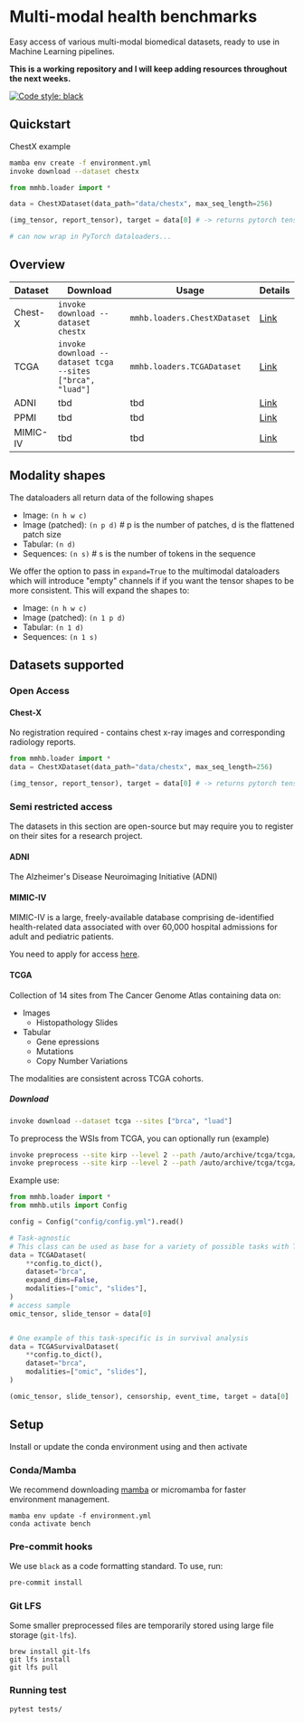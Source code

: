 # Multi-modal health benchmarks
Easy access of various multi-modal biomedical datasets, ready to use in Machine Learning pipelines. 

**This is a working repository and I will keep adding resources throughout the next weeks.** 

[![Code style: black](https://img.shields.io/badge/code%20style-black-000000.svg)](https://github.com/psf/black)


## Quickstart

ChestX example
```bash
mamba env create -f environment.yml 
invoke download --dataset chestx
```

```python
from mmhb.loader import *

data = ChestXDataset(data_path="data/chestx", max_seq_length=256)

(img_tensor, report_tensor), target = data[0] # -> returns pytorch tensors

# can now wrap in PyTorch dataloaders...
```

## Overview

| Dataset | Download                                                  | Usage                        | Details                                                                                                                  |
|---------|-----------------------------------------------------------|------------------------------|--------------------------------------------------------------------------------------------------------------------------|
| Chest-X | `invoke download --dataset chestx`                        | `mmhb.loaders.ChestXDataset` | [Link](https://openi.nlm.nih.gov/faq) | 
| TCGA    | `invoke download --dataset tcga --sites ["brca", "luad"]` | `mmhb.loaders.TCGADataset`   | [Link](https://www.cancer.gov/ccg/research/genome-sequencing/tcga)                                                       |
| ADNI | tbd                                                       | tbd                          | [Link](http://adni.loni.usc.edu/)                                                                                         |
| PPMI | tbd                                                       | tbd                          | [Link](https://www.ppmi-info.org/)                                                                                        |
| MIMIC-IV | tbd                                                   | tbd                          | [Link](https://mimic-iv.mit.edu/)                                                                                         |




## Modality shapes

The dataloaders all return data of the following shapes

* Image: `(n h w c)`
* Image (patched): `(n p d)` # p is the number of patches, d is the flattened patch size
* Tabular: `(n d)`
* Sequences: `(n s)` # s is the number of tokens in the sequence


We offer the option to pass in `expand=True` to the multimodal dataloaders which will introduce "empty" channels if 
if you want the tensor shapes to be more consistent. This will expand the shapes to: 

* Image: `(n h w c)`
* Image (patched): `(n 1 p d)`
* Tabular: `(n 1 d)`
* Sequences: `(n 1 s)`

## Datasets supported

### Open Access

#### Chest-X
No registration required - contains chest x-ray images and corresponding radiology reports. 

```python
from mmhb.loader import *
data = ChestXDataset(data_path="data/chestx", max_seq_length=256)

(img_tensor, report_tensor), target = data[0] # -> returns pytorch tensors

```



### Semi restricted access

The datasets in this section are open-source but may require you to register on their sites for a research project. 

#### ADNI

The Alzheimer's Disease Neuroimaging Initiative (ADNI) 


#### MIMIC-IV

MIMIC-IV is a large, freely-available database comprising de-identified health-related data associated with over 60,000 hospital admissions for adult and pediatric patients. 

You need to apply for access [here](https://mimic.mit.edu/docs/gettingstarted/).


#### TCGA

Collection of 14 sites from The Cancer Genome Atlas containing data on: 
- Images
  - Histopathology Slides
- Tabular
  - Gene epressions
  - Mutations
  - Copy Number Variations

The modalities are consistent across TCGA cohorts. 

##### Download

```bash
invoke download --dataset tcga --sites ["brca", "luad"]
```

To preprocess the WSIs from TCGA, you can optionally run (example)

```bash
invoke preprocess --site kirp --level 2 --path /auto/archive/tcga/tcga/wsi --step patch
invoke preprocess --site kirp --level 2 --path /auto/archive/tcga/tcga/wsi --step features
```


Example use:
```python
from mmhb.loader import *
from mmhb.utils import Config

config = Config("config/config.yml").read()

# Task-agnostic
# This class can be used as base for a variety of possible tasks with TCGA
data = TCGADataset(
    **config.to_dict(),
    dataset="brca", 
    expand_dims=False, 
    modalities=["omic", "slides"], 
)
# access sample
omic_tensor, slide_tensor = data[0] 


# One example of this task-specific is in survival analysis
data = TCGASurvivalDataset(
    **config.to_dict(),
    dataset="brca", 
    modalities=["omic", "slides"],
)

(omic_tensor, slide_tensor), censorship, event_time, target = data[0]
```


## Setup 

Install or update the conda environment using and then activate

### Conda/Mamba

We recommend downloading [mamba](https://github.com/mamba-org/mamba) or micromamba for faster environment management. 

```
mamba env update -f environment.yml
conda activate bench
```

### Pre-commit hooks

We use `black` as a code formatting standard. To use, run: 

```bash
pre-commit install
```


### Git LFS

Some smaller preprocessed files are temporarily stored using large file storage (`git-lfs`). 
```
brew install git-lfs
git lfs install
git lfs pull
```

### Running test

```bash
pytest tests/
```